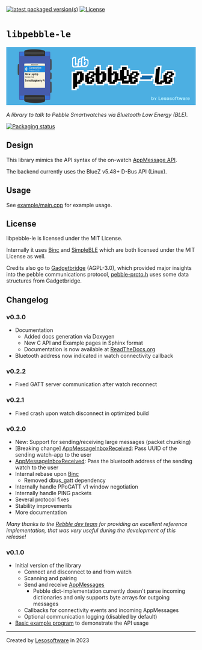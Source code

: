 [![latest packaged version(s)](https://repology.org/badge/latest-versions/pebble-le.svg)](https://repology.org/project/pebble-le/versions) [![License](https://img.shields.io/github/license/WayfireWM/wayfire)](LICENSE)

# `libpebble-le`

![Banner](docs/banner.png)

_A library to talk to Pebble Smartwatches via Bluetooth Low Energy (BLE)._

[![Packaging status](https://repology.org/badge/vertical-allrepos/pebble-le.svg)](https://repology.org/project/pebble-le/versions)

## Design

This library mimics the API syntax of the on-watch [AppMessage API](https://developer.rebble.io/developer.pebble.com/docs/c/Foundation/AppMessage/index.html).

The backend currently uses the BlueZ v5.48+ D-Bus API (Linux).

## Usage

See [example/main.cpp](example/main.cpp) for example usage.

## License

libpebble-le is licensed under the MIT License.

Internally it uses [Binc](https://github.com/weliem/bluez_inc) and [SimpleBLE](https://github.com/OpenBluetoothToolbox/SimpleBLE) which are both licensed under the MIT License as well.

Credits also go to [Gadgetbridge](https://codeberg.org/Freeyourgadget/Gadgetbridge) (AGPL-3.0), which provided major insights into the pebble communications protocol, [pebble-proto.h](src/pebble-proto.h) uses some data structures from Gadgetbridge.

## Changelog

### v0.3.0

* Documentation
  * Added docs generation via Doxygen
  * New C API and Example pages in Sphinx format
  * Documentation is now available at [ReadTheDocs.org](https://pebble-le.readthedocs.org/)
* Bluetooth address now indicated in watch connectivity callback

### v0.2.2

* Fixed GATT server communication after watch reconnect

### v0.2.1

* Fixed crash upon watch disconnect in optimized build

### v0.2.0

* New: Support for sending/receiving large messages (packet chunking)
* [Breaking change] [AppMessageInboxReceived](include/pebble-le/pebble-types.h#L66): Pass UUID of the sending watch-app to the user
* [AppMessageInboxReceived](include/pebble-le/pebble-types.h#L66): Pass the bluetooth address of the sending watch to the user
* Internal rebase upon [Binc](https://github.com/weliem/bluez_inc)
  * Removed dbus_gatt dependency
* Internally handle PPoGATT v1 window negotiation
* Internally handle PING packets
* Several protocol fixes
* Stability improvements
* More documentation

_Many thanks to the [Rebble dev team](https://github.com/pebble-dev/mobile-app/blob/master/android/app/src/main/kotlin/io/rebble/cobble/bluetooth) for providing an excellent reference implementation, that was very useful during the development of this release!_

### v0.1.0

* Initial version of the library
  * Connect and disconnect to and from watch
  * Scanning and pairing
  * Send and receive [AppMessages](https://developer.rebble.io/developer.pebble.com/docs/c/Foundation/AppMessage/index.html)
    * Pebble dict-implementation currently doesn't parse incoming dictionaries and only supports byte arrays for outgoing messages
  * Callbacks for connectivity events and incoming AppMessages
  * Optional communication logging (disabled by default)
* [Basic example program](example/main.cpp) to demonstrate the API usage

---

Created by [Lesosoftware](https://github.com/leso-kn) in 2023
